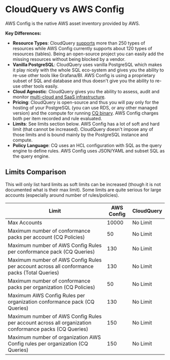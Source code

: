 # CloudQuery vs AWS Config

AWS Config is the native AWS asset inventory provided by AWS.

**Key Differences:**
- **Resource Types**: CloudQuery [supports](https://hub.cloudquery.io) more than 250 types of resources while AWS Config currently supports about 120 types of resources (tables). Being an open-source project you can easily add the missing resources without being blocked by a vendor.
- **Vanilla PostgreSQL**: CloudQuery uses vanilla PostgreSQL which makes it play nicely with the whole SQL eco-system and gives you the ability to re-use other tools like Grafana/BI. AWS Config is using a proprietary subset of SQL and database and thus doesn't give you the ability to re-use other tools easily.
- **Cloud Agnostic**: CloudQuery gives you the ability to assess, audit and monitor [multi-cloud and SaaS infrastructure](https://hub.cloudquery.io).
- **Pricing**: CloudQuery is open-source and thus you will pay only for the hosting of your PostgreSQL (you can use RDS, or any other managed version) and the compute for running [CQ binary](../deployment). AWS Config charges both per item recorded and rule evaluated.
- **Limits**: See limits section below. AWS Config has a lot of soft and hard limit (that cannot be increased). CloudQuery doesn't impose any of those limits and is bound mainly by the PostgreSQL instance and compute.
- **Policy Language**: CQ uses an HCL configuration with SQL as the query engine to define rules. AWS Config uses JSON/YAML and subset SQL as the query engine.


## Limits Comparison

This will only list hard limits as soft limits can be increased (though it is not documented what is their max limit). Some limits are quite serious for large accounts (especially around number of rules/policies).

| Limit       | AWS Config  | CloudQuery  | 
| ----------- | ----------- | ----------- |
| Max Accounts| 10000       | No Limit |
| Maximum number of conformance packs per account (CQ Policies)   | 50        | No Limit  |
| Maximum number of AWS Config Rules per conformance pack (CQ Queries)   | 130        | No Limit  |
| Maximum number of AWS Config Rules per account across all conformance packs (Total Queries)   | 130        | No Limit  |
| Maximum number of conformance packs per organization (CQ Policies)   | 50        | No Limit  |
| Maximum AWS Config Rules per organization conformance pack (CQ Queries)   | 130        | No Limit  |
| Maximum number of AWS Config Rules per account across all organization conformance packs (CQ Queries)   | 150        | No Limit  |
| Maximum number of organization AWS Config rules per organization (CQ Queries)   | 150        | No Limit  |